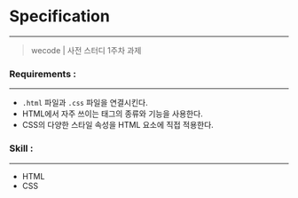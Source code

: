 # Specification
---
>wecode | 사전 스터디 1주차 과제

### Requirements :
---
- `.html` 파일과 `.css` 파일을 연결시킨다.
- HTML에서 자주 쓰이는 태그의 종류와 기능을 사용한다.
- CSS의 다양한 스타일 속성을 HTML 요소에 직접 적용한다.


### Skill :
---
- HTML
- CSS
